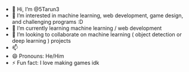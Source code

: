 - 👋 Hi, I’m @5Tarun3
- 👀 I’m interested in machine learning, web development, game design, and challenging programs :D
- 🌱 I’m currently learning machine learning / web development
- 💞️ I’m looking to collaborate on machine learning ( object detection or deep learning ) projects
- 📫 
- 😄 Pronouns: He/Him
- ⚡ Fun fact: I love making games idk

<!---
5Tarun3/5Tarun3 is a ✨ special ✨ repository because its `README.md` (this file) appears on your GitHub profile.
You can click the Preview link to take a look at your changes.
--->
